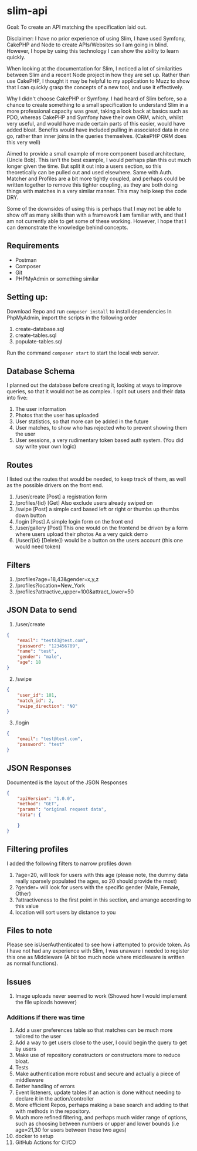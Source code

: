 # slim-api

Goal:
To create an API matching the specification laid out.

Disclaimer: I have no prior experience of using Slim, I have used Symfony, CakePHP and Node to create APIs/Websites so I am going in blind. However, I hope by using this technology I can show the ability to learn quickly.

When looking at the documentation for Slim, I noticed a lot of similarities between Slim and a recent Node project in how they are set up. Rather than use CakePHP, I thought it may be helpful to my application to Muzz to show that I can quickly grasp the concepts of a new tool, and use it effectively.

Why I didn't choose CakePHP or Symfony. I had heard of Slim before, so a chance to create something to a small specification to understand Slim in a more professional capacity was great, taking a look back at basics such as PDO, whereas CakePHP and Symfony have their own ORM, which, whilst very useful, and would have made certain parts of this easier, would have added bloat. Benefits would have included pulling in associated data in one go, rather than inner joins in the queries themselves. (CakePHP ORM does this very well)

Aimed to provide a small example of more component based architecture, (Uncle Bob). This isn't the best example, I would perhaps plan this out much longer given the time. But split it out into a users section, so this theoretically can be pulled out and used elsewhere. Same with Auth. Matcher and Profiles are a bit more tightly coupled, and perhaps could be written together to remove this tighter coupling, as they are both doing things with matches in a very similar manner. This may help keep the code DRY.

Some of the downsides of using this is perhaps that I may not be able to show off as many skills than with a framework I am familiar with, and that I am not currently able to get some of these working. However, I hope that I can demonstrate the knowledge behind concepts.

## Requirements
- Postman
- Composer
- Git
- PHPMyAdmin or something similar

## Setting up:
Download Repo and run `composer install` to install dependencies
In PhpMyAdmin, import the scripts in the following order
1. create-database.sql
2. create-tables.sql
3. populate-tables.sql

Run the command `composer start` to start the local web server.

## Database Schema
I planned out the database before creating it, looking at ways to improve queries, so that it would not be as complex.
I split out users and their data into five:
1. The user information
2. Photos that the user has uploaded
3. User statistics, so that more can be added in the future
4. User matches, to show who has rejected who to prevent showing them the user
5. User sessions, a very rudimentary token based auth system. (You did say write your own logic)

## Routes
I listed out the routes that would be needed, to keep track of them, as well as the possible drivers on the front end.
1. /user/create [Post] a registration form
2. /profiles/{id} [Get] Also exclude users already swiped on
3. /swipe [Post] a simple card based left or right or thumbs up thumbs down button
4. /login [Post] A simple login form on the front end
5. /user/gallery [Post] This one would on the frontend be driven by a form where users upload their photos
As a very quick demo
6. (/user/{id} [Delete]) would be a button on the users account (this one would need token)

## Filters
1. /profiles?age=18,43&gender=x,y,z
2. /profiles?location=New_York
3. /profiles?attractive_upper=100&attract_lower=50


## JSON Data to send
1. /user/create
```json
{
    "email": "test43@test.com",
    "password": "123456789",
    "name": "test",
    "gender": "male",
    "age": 18
}
```

2. /swipe
```json
{
    "user_id": 101,
    "match_id": 2,
    "swipe_direction": "NO"
}
```

3. /login
```json
{
    "email": "test@test.com",
    "password": "test"
}
```

## JSON Responses
Documented is the layout of the JSON Responses
```json
{
    "apiVersion": "1.0.0",
    "method": "GET",
    "params": "original request data",
    "data": {

    }
}
```

## Filtering profiles
I added the following filters to narrow profiles down
1. ?age=20, will look for users with this age (please note, the dummy data really sparsely populated the ages, so 20 should provide the most)
2. ?gender=  will look for users with the specific gender (Male, Female, Other)
2. ?attractiveness to the first point in this section, and arrange according to this value
3. location will sort users by distance to you

## Files to note
Please see isUserAuthenticated to see how i attempted to provide token. As I have not had any experience with Slim, I was unaware i needed to register this one as Middleware (A bit too much node where middleware is written as normal functions).

## Issues
1. Image uploads never seemed to work (Showed how I would implement the file uploads however)

### Additions if there was time
1. Add a user preferences table so that matches can be much more tailored to the user
2. Add a way to get users close to the user, I could begin the query to get by users
3. Make use of repository constructors or constructors more to reduce bloat.
4. Tests
5. Make authentication more robust and secure and actually a piece of middleware
6. Better handling of errors
7. Event listeners, update tables if an action is done without needing to declare it in the action/controller
6. More efficient Repos, perhaps making a base search and adding to that with methods in the repository.
7. Much more refined filtering, and perhaps much wider range of options, such as choosing between numbers or upper and lower bounds (i.e age=21,30 for users between these two ages)
8. docker to setup
9. GitHub Actions for CI/CD
